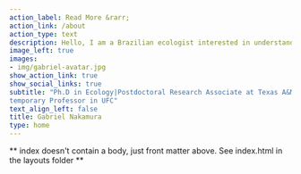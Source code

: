 ```yaml
---
action_label: Read More &rarr;
action_link: /about
action_type: text
description: Hello, I am a Brazilian ecologist interested in understanding how historical and contemporary factors shaped the distribution of biological diversity on earth. In this website you will find a little about me, my publications, my current research and some numerical tools useful for ecological analysis
image_left: true
images:
- img/gabriel-avatar.jpg
show_action_link: true
show_social_links: true
subtitle: "Ph.D in Ecology|Postdoctoral Research Associate at Texas A&M University
temporary Professor in UFC"
text_align_left: false
title: Gabriel Nakamura
type: home
---
```



** index doesn't contain a body, just front matter above.
See index.html in the layouts folder **
